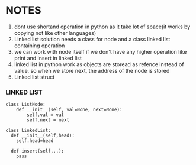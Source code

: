 # NOTES
  1. dont use shortand operation in python as it take lot of space(it works by copying not like other languages)
  2. Linked list solution needs a class for node and a class linked list containing operation
  3. we can work with node itself if we don't have any higher operation like print and insert in linked list
  4. linked list in python work as objects are storead as refence instead of value. so when we store next, the address of the node is stored
  5. Linked list struct

### LINKED LIST
```
class ListNode:
    def __init__(self, val=None, next=None):
        self.val = val
        self.next = next 
```
```
class LinkedList:
  def __init__(self,head):
    self.head=head

  def insert(self,..):
    pass
```
